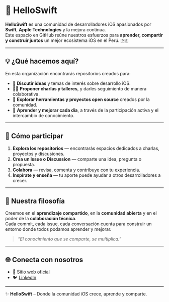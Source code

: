 # 🍏 HelloSwift

**HelloSwift** es una comunidad de desarrolladores iOS apasionados por **Swift**, **Apple Technologies** y la mejora continua.  
Este espacio en GitHub reúne nuestros esfuerzos para **aprender, compartir y construir juntos** un mejor ecosistema iOS en el Perú. 🇵🇪

---

## 💡 ¿Qué hacemos aquí?

En esta organización encontrarás repositorios creados para:

- 💬 **Discutir ideas** y temas de interés sobre desarrollo iOS.  
- 🧑‍🏫 **Proponer charlas y talleres**, y darles seguimiento de manera colaborativa.  
- 🧰 **Explorar herramientas y proyectos open source** creados por la comunidad.  
- 🚀 **Aprender y mejorar cada día**, a través de la participación activa y el intercambio de conocimiento.

---

## 🧭 Cómo participar

1. **Explora los repositorios** — encontrarás espacios dedicados a charlas, proyectos y discusiones.  
2. **Crea un Issue o Discussion** — comparte una idea, pregunta o propuesta.  
3. **Colabora** — revisa, comenta y contribuye con tu experiencia.  
4. **Inspírate y enseña** — tu aporte puede ayudar a otros desarrolladores a crecer.

---

## 🤝 Nuestra filosofía

Creemos en el **aprendizaje compartido**, en la **comunidad abierta** y en el poder de la **colaboración técnica**.  
Cada commit, cada issue, cada conversación cuenta para construir un entorno donde todos podamos aprender y mejorar.

> _“El conocimiento que se comparte, se multiplica.”_

---

## 🌐 Conecta con nosotros

- 🧭 [Sitio web oficial](https://helloswift.dev)  
- 🐦 [LinkedIn](https://www.linkedin.com/company/helloswiftperu/) 

---

✨ **HelloSwift** – Donde la comunidad iOS crece, aprende y comparte.

